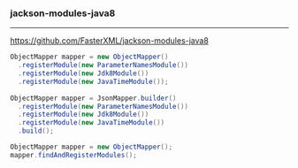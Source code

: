 ### jackson-modules-java8
---
https://github.com/FasterXML/jackson-modules-java8

```java
ObjectMapper mapper = new ObjectMapper()
  .registerModule(new ParameterNamesModule())
  .registerModule(new Jdk8Module())
  .registerModule(new JavaTimeModule());
  
ObjectMapper mapper = JsonMapper.builder()
  .registerModule(new ParameterNamesModule())
  .registerModule(new Jdk8Module())
  .registerModule(new JavaTimeModule())
  .build();

ObjectMapper mapper = new ObjectMapper();
mapper.findAndRegisterModules();
```

```
```

```
```


